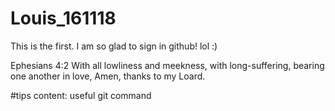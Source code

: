 # Louis_161118
This is the first.
I am so glad to sign in github! lol :)

Ephesians 4:2
With all lowliness and meekness, with long-suffering, bearing one another in love,
Amen, thanks to my Loard.

#tips 
content: useful git command
